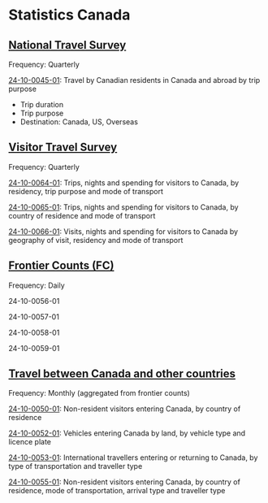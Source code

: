 # Statistics Canada
## [National Travel Survey](https://www150.statcan.gc.ca/n1/daily-quotidien/241128/dq241128d-cansim-eng.htm)

Frequency: Quarterly

[24-10-0045-01](https://www150.statcan.gc.ca/t1/tbl1/en/tv.action?pid=2410004501): Travel by Canadian residents in Canada and abroad by trip purpose
* Trip duration
* Trip purpose
* Destination: Canada, US, Overseas

## [Visitor Travel Survey ](https://www150.statcan.gc.ca/n1/daily-quotidien/241128/dq241128c-cansim-eng.htm)

Frequency: Quarterly


[24-10-0064-01](https://www150.statcan.gc.ca/t1/tbl1/en/tv.action?pid=2410006401): Trips, nights and spending for visitors to Canada, by residency, trip purpose and mode of transport

[24-10-0065-01](https://www150.statcan.gc.ca/t1/tbl1/en/tv.action?pid=2410006501): Trips, nights and spending for visitors to Canada, by country of residence and mode of transport 

 [24-10-0066-01](https://www150.statcan.gc.ca/t1/tbl1/en/tv.action?pid=2410006601): Visits, nights and spending for visitors to Canada by geography of visit, residency and mode of transport

## [Frontier Counts (FC)](https://www23.statcan.gc.ca/imdb/p2SV.pl?Function=getSurvey&SDDS=5005)

Frequency: Daily

24-10-0056-01

24-10-0057-01

24-10-0058-01

24-10-0059-01

## [Travel between Canada and other countries](https://www150.statcan.gc.ca/n1/daily-quotidien/250123/dq250123c-cansim-eng.htm)

Frequency: Monthly (aggregated from frontier counts)

[24-10-0050-01](https://www150.statcan.gc.ca/t1/tbl1/en/tv.action?pid=2410005001): Non-resident visitors entering Canada, by country of residence

[24-10-0052-01](https://www150.statcan.gc.ca/t1/tbl1/en/tv.action?pid=2410005201): Vehicles entering Canada by land, by vehicle type and licence plate

[24-10-0053-01](https://www150.statcan.gc.ca/t1/tbl1/en/tv.action?pid=2410005301): International travellers entering or returning to Canada, by type of transportation and traveller type

[24-10-0055-01](https://www150.statcan.gc.ca/t1/tbl1/en/tv.action?pid=2410005501): Non-resident visitors entering Canada, by country of residence, mode of transportation, arrival type and traveller type








